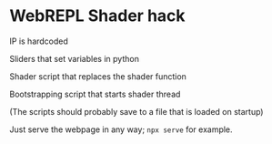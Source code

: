 # WebREPL Shader hack

IP is hardcoded

Sliders that set variables in python

Shader script that replaces the shader function

Bootstrapping script that starts shader thread

(The scripts should probably save to a file that is loaded on startup)

Just serve the webpage in any way; `npx serve` for example.
